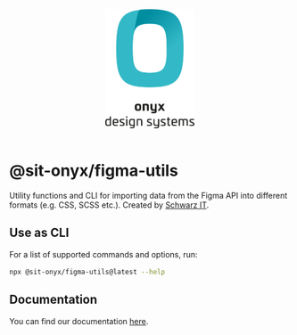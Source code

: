 <div align="center" style="text-align: center">
  <picture>
    <source media="(prefers-color-scheme: dark)" type="image/svg+xml" srcset="https://raw.githubusercontent.com/SchwarzIT/onyx/main/.github/onyx-logo-light.svg">
    <source media="(prefers-color-scheme: light)" type="image/svg+xml" srcset="https://raw.githubusercontent.com/SchwarzIT/onyx/main/.github/onyx-logo-dark.svg">
    <img alt="onyx logo" src="https://raw.githubusercontent.com/SchwarzIT/onyx/main/.github/onyx-logo-dark.svg" width="160px">
  </picture>
</div>

<br>

# @sit-onyx/figma-utils

Utility functions and CLI for importing data from the Figma API into different formats (e.g. CSS, SCSS etc.).
Created by [Schwarz IT](https://it.schwarz).

## Use as CLI

For a list of supported commands and options, run:

```sh
npx @sit-onyx/figma-utils@latest --help
```

## Documentation

You can find our documentation [here](https://onyx.schwarz/development/packages/figma-utils.html).
